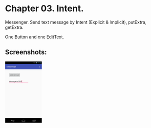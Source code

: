 # Chapter 03. Intent.

Messenger. Send text message by Intent (Explicit & Implicit), putExtra, getExtra.

One Button and one EditText.

## Screenshots:
<img src="./docs/screen01_main.png" height="200px" alt="Send Text to SMS" title="Send Text to SMS" />
